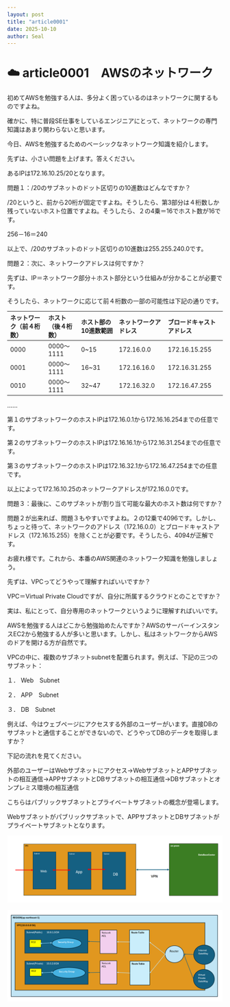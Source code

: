 ```yaml
---
layout: post
title: "article0001"
date: 2025-10-10
author: Seal
---
```


# ☁️ article0001　AWSのネットワーク


初めてAWSを勉強する人は、多分よく困っているのはネットワークに関するものですよね。

確かに、特に普段SE仕事をしているエンジニアにとって、ネットワークの専門知識はあまり関わらないと思います。

今日、AWSを勉強するためのベーシックなネットワーク知識を紹介します。

先ずは、小さい問題を上げます。答えください。

あるIPは172.16.10.25/20となります。

問題１：/20のサブネットのドット区切りの10進数はどんなですか？

/20というと、前から20桁が固定ですよね。そうしたら、第3部分は４桁数しか残っていないホスト位置ですよね。そうしたら、２の4乗＝16でホスト数が16です。

256－16＝240

以上で、/20のサブネットのドット区切りの10進数は255.255.240.0です。

問題２：次に、ネットワークアドレスは何ですか？

先ずは、IP＝ネットワーク部分＋ホスト部分という仕組みが分かることが必要です。

そうしたら、ネットワークに応じて前４桁数の一部の可能性は下記の通りです。


| ネットワーク（前４桁数） | ホスト（後４桁数） | ホスト部の10進数範囲 | ネットワークアドレス | ブロードキャストアドレス|
|:--------------|:--------------------|:-----------|:----------------------------|:----------------------------|
| 0000 | 0000～1111 | 0~15 | 172.16.0.0 | 172.16.15.255 |
| 0001 | 0000～1111 | 16~31 | 172.16.16.0 | 172.16.31.255 |
| 0010 | 0000～1111 | 32~47 | 172.16.32.0 | 172.16.47.255 |
......

第１のサブネットワークのホストIPは172.16.0.1から172.16.16.254までの任意です。

第２のサブネットワークのホストIPは172.16.16.1から172.16.31.254までの任意です。

第３のサブネットワークのホストIPは172.16.32.1から172.16.47.254までの任意です。

以上によって172.16.10.25のネットワークアドレスが172.16.0.0です。

問題３：最後に、このサブネットが割り当て可能な最大のホスト数は何ですか？

問題２が出来れば、問題３もやすいですよね。２の12乗で4096です。しかし、ちょっと待って、ネットワークのアドレス（172.16.0.0）とブロードキャストアドレス（172.16.15.255）を除くことが必要です。そうしたら、4094が正解です。


お疲れ様です。これから、本番のAWS関連のネットワーク知識を勉強しましょう。

先ずは、VPCってどうやって理解すればいいですか？

VPC＝Virtual Private Cloudですが、自分に所属するクラウドとのことですか？

実は、私にとって、自分専用のネットワークというように理解すればいいです。

AWSを勉強する人はどこから勉強始めたんですか？AWSのサーバーインスタンスEC2から勉強する人が多いと思います。しかし、私はネットワークからAWSのドアを開ける方が自然です。


VPCの中に、複数のサブネットsubnetを配置られます。例えば、下記の三つのサブネット：

１．	Web　Subnet

２．	APP　Subnet

３．	DB　Subnet

例えば、今はウェブページにアクセスする外部のユーザーがいます。直接DBのサブネットと通信することができないので、どうやってDBのデータを取得しますか？

下記の流れを見てください。

外部のユーザーはWebサブネットにアクセス→WebサブネットとAPPサブネットの相互通信→APPサブネットとDBサブネットの相互通信→DBサブネットとオンプレミス環境の相互通信

こちらはパブリックサブネットとプライベートサブネットの概念が登場します。

Webサブネットがパブリックサブネットで、APPサブネットとDBサブネットがプライベートサブネットとなります。


![ネットワーク図]( /assets/images/0001-1.png )

![サブネット通信フロー]( /assets/images/0001-2.png )




